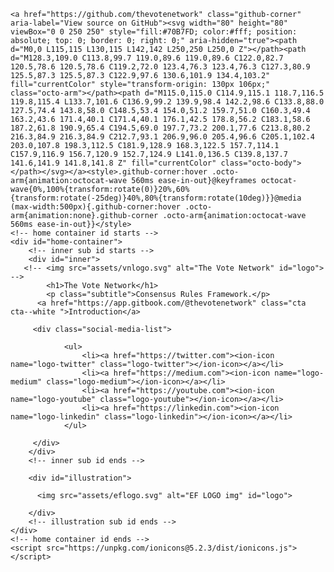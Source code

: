 <!DOCTYPE html>
<html lang="en">
<head>
    <meta charset="UTF-8">
    <meta name="viewport" content="width=device-width, initial-scale=1.0">
    <meta http-equiv="X-UA-Compatible" content="ie=edge">
    <title>The Vote Network</title>
    <link rel="stylesheet" href="/css/style.css">
</head>
  <body>    
     
    <a href="https://github.com/thevotenetwork" class="github-corner" aria-label="View source on GitHub"><svg width="80" height="80" viewBox="0 0 250 250" style="fill:#70B7FD; color:#fff; position: absolute; top: 0; border: 0; right: 0;" aria-hidden="true"><path d="M0,0 L115,115 L130,115 L142,142 L250,250 L250,0 Z"></path><path d="M128.3,109.0 C113.8,99.7 119.0,89.6 119.0,89.6 C122.0,82.7 120.5,78.6 120.5,78.6 C119.2,72.0 123.4,76.3 123.4,76.3 C127.3,80.9 125.5,87.3 125.5,87.3 C122.9,97.6 130.6,101.9 134.4,103.2" fill="currentColor" style="transform-origin: 130px 106px;" class="octo-arm"></path><path d="M115.0,115.0 C114.9,115.1 118.7,116.5 119.8,115.4 L133.7,101.6 C136.9,99.2 139.9,98.4 142.2,98.6 C133.8,88.0 127.5,74.4 143.8,58.0 C148.5,53.4 154.0,51.2 159.7,51.0 C160.3,49.4 163.2,43.6 171.4,40.1 C171.4,40.1 176.1,42.5 178.8,56.2 C183.1,58.6 187.2,61.8 190.9,65.4 C194.5,69.0 197.7,73.2 200.1,77.6 C213.8,80.2 216.3,84.9 216.3,84.9 C212.7,93.1 206.9,96.0 205.4,96.6 C205.1,102.4 203.0,107.8 198.3,112.5 C181.9,128.9 168.3,122.5 157.7,114.1 C157.9,116.9 156.7,120.9 152.7,124.9 L141.0,136.5 C139.8,137.7 141.6,141.9 141.8,141.8 Z" fill="currentColor" class="octo-body"></path></svg></a><style>.github-corner:hover .octo-arm{animation:octocat-wave 560ms ease-in-out}@keyframes octocat-wave{0%,100%{transform:rotate(0)}20%,60%{transform:rotate(-25deg)}40%,80%{transform:rotate(10deg)}}@media (max-width:500px){.github-corner:hover .octo-arm{animation:none}.github-corner .octo-arm{animation:octocat-wave 560ms ease-in-out}}</style>
    <!-- home container id starts -->
    <div id="home-container">
        <!-- inner sub id starts -->
        <div id="inner">
       <!-- <img src="assets/vnlogo.svg" alt="The Vote Network" id="logo"> -->
            <h1>The Vote Network</h1>
            <p class="subtitle">Consensus Rules Framework.</p>
          <a href="https://app.gitbook.com/@thevotenetwork" class="cta cta--white ">Introduction</a>
        
	     <div class="social-media-list">
 
				<ul>
					<li><a href="https://twitter.com"><ion-icon name="logo-twitter" class="logo-twitter"></ion-icon></a></li>
					<li><a href="https://medium.com"><ion-icon name="logo-medium" class="logo-medium"></ion-icon></a></li>
					<li><a href="https://youtube.com"><ion-icon name="logo-youtube" class="logo-youtube"></ion-icon></a></li>
					<li><a href="https://linkedin.com"><ion-icon name="logo-linkedin" class="logo-linkedin"></ion-icon></a></li>
				</ul>

         </div>
	    </div>
        <!-- inner sub id ends -->
	    
	    
<!-- illustration sub id starts -->
        <div id="illustration">
            
          <img src="assets/eflogo.svg" alt="EF LOGO img" id="logo">
        
        </div>
        <!-- illustration sub id ends -->
    </div>
    <!-- home container id ends -->
	<script src="https://unpkg.com/ionicons@5.2.3/dist/ionicons.js"></script>   
   </body>
</html>
